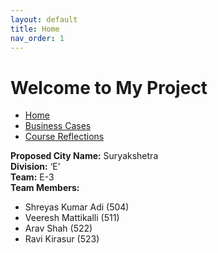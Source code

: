 ```yaml
---
layout: default
title: Home
nav_order: 1
---
```


# Welcome to My Project

- [Home](home.md)
- [Business Cases](business_cases.md)
- [Course Reflections](course_reflections.md)
  
**Proposed City Name:** Suryakshetra  
**Division:** ‘E’  
**Team:** E-3  
**Team Members:**
- Shreyas Kumar Adi (504)
- Veeresh Mattikalli (511)
- Arav Shah (522)
- Ravi Kirasur (523)
